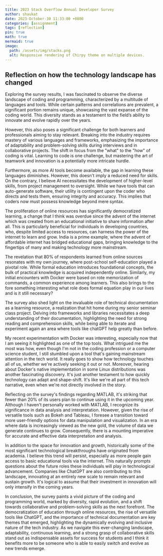```yaml
---
title: 2023 Stack Overflow Annual Developer Survey
author: shaukat
date: 2023-October-30 11:33:00 +0800
categories: [assignment]
tags: [reflection]
pin: true
math: true
mermaid: true
image:
  path: /assets/img/stacks.png
  alt: Responsive rendering of Chirpy theme on multiple devices.
---
```


## Reflection on how the technology landscape has changed

Exploring the survey results, I was fascinated to observe the diverse landscape of coding and programming, characterized by a multitude of languages and tools. While certain patterns and correlations are prevalent, a significant portion remains unique, showcasing the vast expanse of the coding world. This diversity stands as a testament to the field’s ability to innovate and evolve rapidly over the years.

However, this also poses a significant challenge for both learners and professionals aiming to stay relevant. Breaking into the industry requires mastery of various languages and frameworks, emphasizing the importance of adaptability and problem-solving skills during interviews and in collaborative projects. The shift in focus from the "what" to the "how" of coding is vital. Learning to code is one challenge, but mastering the art of teamwork and innovation is a potentially more intricate hurdle.

Furthermore, as more AI tools become available, the gap in learning these languages diminishes. However, this doesn't imply a reduced need for skills. On the contrary, I believe AI necessitates the development of higher-level skills, from project management to oversight. While we have tools that can auto-generate software, their utility is contingent upon the coder who directs and tests them, ensuring integrity and accuracy. This implies that coders now must possess knowledge beyond mere syntax. 

The proliferation of online resources has significantly democratized learning, a change that I think was overdue since the advent of the internet which was created from an educational initiative to share information after all. This is particularly beneficial for individuals in developing countries, who, despite limited access to resources, can harness the power of the internet to learn and grow. India is a prime example, where the advent of affordable internet has bridged educational gaps, bringing knowledge to the fingertips of many and making technology more mainstream.

The revelation that 80% of respondents learned from online sources resonates with my own journey, where post-school self-education played a pivotal role. While formal education introduces foundational concepts, the bulk of practical knowledge is acquired independently online. Similarly, my initial encounters with Docker were based on rote memorization of commands, a common experience among learners. This also brings to the fore something interesting what role does formal equation play in our lives and is it still necessary?

The survey also shed light on the invaluable role of technical documentation as a learning resource, a realization that hit home during my senior seminar class project. Delving into frameworks and libraries necessitates a deep understanding of their documentation, highlighting the need for strong reading and comprehension skills, while being able to iterate and experiment again an area where tools like chatGPT help greatly than before.

My recent experimentation with Docker was interesting, especially now that I am seeing it highlighted as one of the top tools. What intrigued me the most was how, even though I'm not in the coding profession or a computer science student, I still stumbled upon a tool that's gaining mainstream attention in the tech world. It really goes to show how technology touches all of us, whether we're actively seeking it out or not. Moreover, hearing about Docker's native implementation in some Linux distributions was another fascinating discovery. It's just another testament to how quickly technology can adapt and shape-shift. It's like we're all part of this tech narrative, even when we're not directly involved in the story.

Reflecting on the survey's findings regarding MATLAB, it's striking that fewer than 20% of its users plan to continue using it in the upcoming year. Although I haven't personally worked with MATLAB, I recognize its significance in data analysis and interpretation. However, given the rise of versatile tools such as Bokeh and Tableau, I foresee a transition toward more user-friendly options for data manipulation and visualization. In an era where data is increasingly viewed as the new gold, the volume of data we generate continues to grow. Consequently, there is a mounting imperative for accurate and effective data interpretation and analysis.

In addition to the space for innovation and growth, historically some of the most significant technological breakthroughs have originated from academia. I believe this trend will persist, especially as more people gain access to basic educational tools via the internet. This naturally prompts questions about the future roles these individuals will play in technological advancement. Companies like ChatGPT are also contributing to this landscape, innovating at an entirely new scale to remain relevant and sustain growth. It's logical to assume that their investment in innovation will only intensify in the coming years.

In conclusion, the survey paints a vivid picture of the coding and programming world, marked by diversity, rapid evolution, and a shift towards collaborative and problem-solving skills as the next forefront. The democratization of education through online resources, the rise of versatile tools like ChatGPT, and the importance of technical documentation are key themes that emerged, highlighting the dynamically evolving and inclusive nature of the tech industry. 
As we navigate this ever-changing landscape, adaptability, continuous learning, and a strong grasp of collaborative skills stand out as indispensable assets for success for students and I think it benefits more to be someone who is able to easily switch and evolve as new trends emerge.
